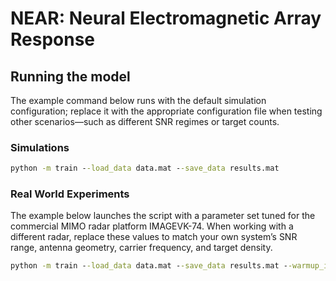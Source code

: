 # NEAR: Neural Electromagnetic Array Response

## Running the model
The example command below runs with the default simulation configuration; replace it with the appropriate configuration file when testing other scenarios—such as different SNR regimes or target counts.
### Simulations
```cmd
python -m train --load_data data.mat --save_data results.mat
```
### Real World Experiments
The example below launches the script with a parameter set tuned for the commercial MIMO radar platform IMAGEVK-74. When working with a different radar, replace these values to match your own system’s SNR range, antenna geometry, carrier frequency, and target density.
```cmd
python -m train --load_data data.mat --save_data results.mat --warmup_iter 10000 --adaption_iter 50000 --change_lr_iter 45000 --k_max 4 --lam 1
```
